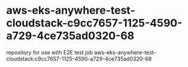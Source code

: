 # aws-eks-anywhere-test-cloudstack-c9cc7657-1125-4590-a729-4ce735ad0320-68
repository for use with E2E test job aws-eks-anywhere-test-cloudstack:c9cc7657-1125-4590-a729-4ce735ad0320-68
